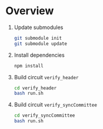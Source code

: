 # Overview

1. Update submodules
    ```bash
    git submodule init
    git submodule update
    ```

1. Install dependencies
    ```bash
    npm install
    ```

2. Build circuit `verify_header`
    ```bash
    cd verify_header
    bash run.sh
    ```

1. Build circuit `verify_syncCommittee`
    ```bash
    cd verify_syncCommittee
    bash run.sh
    ```